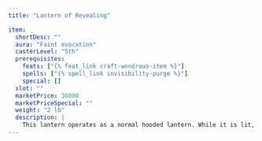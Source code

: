 ```yaml
---
title: "Lantern of Revealing"

item:
  shortDesc: ""
  aura: "Faint evocation"
  casterLevel: "5th"
  prerequisites:
    feats: ["{% feat_link craft-wondrous-item %}"]
    spells: ["{% spell_link invisibility-purge %}"]
    special: []
  slot: ""
  marketPrice: 30000
  marketPriceSpecial: ""
  weight: "2 lb"
  description: |
    This lantern operates as a normal hooded lantern. While it is lit, it also reveals all invisible creatures and objects within 25 feet of it, just like the spell {% spell_link invisibility-purge %}.
---
```

